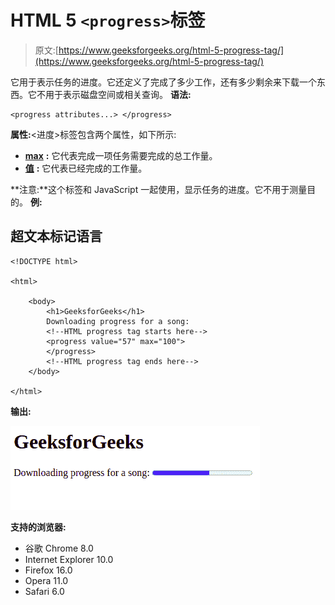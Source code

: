 # HTML 5 `<progress>`标签

> 原文:[https://www.geeksforgeeks.org/html-5-progress-tag/](https://www.geeksforgeeks.org/html-5-progress-tag/)

它用于表示任务的进度。它还定义了完成了多少工作，还有多少剩余来下载一个东西。它不用于表示磁盘空间或相关查询。
**语法:**

```
<progress attributes...> </progress>
```

**属性:**<进度>标签包含两个属性，如下所示:

*   [**max**](https://www.geeksforgeeks.org/html-progress-max-attribute/) **:** 它代表完成一项任务需要完成的总工作量。
*   [**值**](https://www.geeksforgeeks.org/html-progress-value-attribute/) **:** 它代表已经完成的工作量。

**注意:**这个标签和 JavaScript 一起使用，显示任务的进度。它不用于测量目的。
**例:**

## 超文本标记语言

```
<!DOCTYPE html>

<html>

    <body>
        <h1>GeeksforGeeks</h1>
        Downloading progress for a song:
        <!--HTML progress tag starts here-->
        <progress value="57" max="100">
        </progress>
        <!--HTML progress tag ends here-->
    </body>

</html>                   
```

**输出:**

![](img/bce38c25db7332cc938fc73d80129e9a.png)

**支持的浏览器:**

*   谷歌 Chrome 8.0
*   Internet Explorer 10.0
*   Firefox 16.0
*   Opera 11.0
*   Safari 6.0